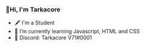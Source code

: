 ### 👋Hi, I'm Tarkacore
- 🖋️ I'm a Student
- 🌱 I’m currently learning Javascript, HTML and CSS
- 💬 Discord: Tarkacore V71#0001
